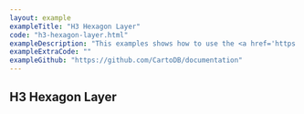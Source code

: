```yaml
---
layout: example
exampleTitle: "H3 Hexagon Layer"
code: "h3-hexagon-layer.html"
exampleDescription: "This examples shows how to use the <a href='https://deck.gl/docs/api-reference/geo-layers/h3-hexagon-layer'>H3HexagonLayer</a> to render hexagons from the H3 geospatial indexing system."
exampleExtraCode: ""
exampleGithub: "https://github.com/CartoDB/documentation"
---
```

## H3 Hexagon Layer
